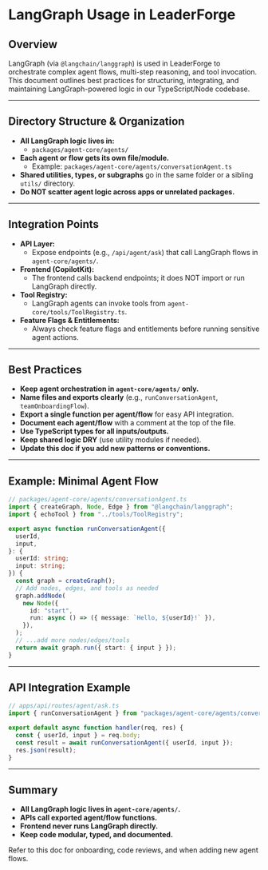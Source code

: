 # LangGraph Usage in LeaderForge

## Overview

LangGraph (via `@langchain/langgraph`) is used in LeaderForge to orchestrate complex agent flows, multi-step reasoning, and tool invocation. This document outlines best practices for structuring, integrating, and maintaining LangGraph-powered logic in our TypeScript/Node codebase.

---

## Directory Structure & Organization

- **All LangGraph logic lives in:**
  - `packages/agent-core/agents/`
- **Each agent or flow gets its own file/module.**
  - Example: `packages/agent-core/agents/conversationAgent.ts`
- **Shared utilities, types, or subgraphs** go in the same folder or a sibling `utils/` directory.
- **Do NOT scatter agent logic across apps or unrelated packages.**

---

## Integration Points

- **API Layer:**
  - Expose endpoints (e.g., `/api/agent/ask`) that call LangGraph flows in `agent-core/agents/`.
- **Frontend (CopilotKit):**
  - The frontend calls backend endpoints; it does NOT import or run LangGraph directly.
- **Tool Registry:**
  - LangGraph agents can invoke tools from `agent-core/tools/ToolRegistry.ts`.
- **Feature Flags & Entitlements:**
  - Always check feature flags and entitlements before running sensitive agent actions.

---

## Best Practices

- **Keep agent orchestration in `agent-core/agents/` only.**
- **Name files and exports clearly** (e.g., `runConversationAgent`, `teamOnboardingFlow`).
- **Export a single function per agent/flow** for easy API integration.
- **Document each agent/flow** with a comment at the top of the file.
- **Use TypeScript types for all inputs/outputs.**
- **Keep shared logic DRY** (use utility modules if needed).
- **Update this doc if you add new patterns or conventions.**

---

## Example: Minimal Agent Flow

```ts
// packages/agent-core/agents/conversationAgent.ts
import { createGraph, Node, Edge } from "@langchain/langgraph";
import { echoTool } from "../tools/ToolRegistry";

export async function runConversationAgent({
  userId,
  input,
}: {
  userId: string;
  input: string;
}) {
  const graph = createGraph();
  // Add nodes, edges, and tools as needed
  graph.addNode(
    new Node({
      id: "start",
      run: async () => ({ message: `Hello, ${userId}!` }),
    }),
  );
  // ...add more nodes/edges/tools
  return await graph.run({ start: { input } });
}
```

---

## API Integration Example

```ts
// apps/api/routes/agent/ask.ts
import { runConversationAgent } from "packages/agent-core/agents/conversationAgent";

export default async function handler(req, res) {
  const { userId, input } = req.body;
  const result = await runConversationAgent({ userId, input });
  res.json(result);
}
```

---

## Summary

- **All LangGraph logic lives in `agent-core/agents/`.**
- **APIs call exported agent/flow functions.**
- **Frontend never runs LangGraph directly.**
- **Keep code modular, typed, and documented.**

Refer to this doc for onboarding, code reviews, and when adding new agent flows.
